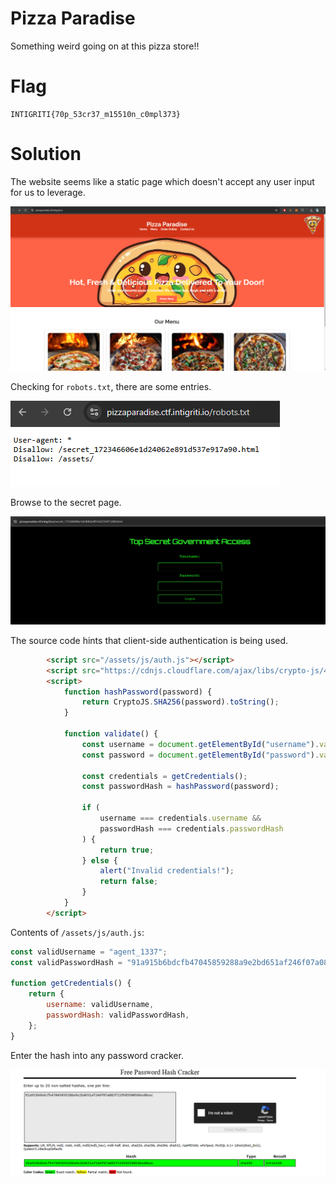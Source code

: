 # Pizza Paradise

Something weird going on at this pizza store!!

# Flag
```
INTIGRITI{70p_53cr37_m15510n_c0mpl373}
```

# Solution
The website seems like a static page which doesn't accept any user input for us to leverage.

<img src="imgs/home.png">

Checking for `robots.txt`, there are some entries.

<img src="imgs/robots.png">

Browse to the secret page.

<img src="imgs/secret.png">

The source code hints that client-side authentication is being used.

```html
        <script src="/assets/js/auth.js"></script>
        <script src="https://cdnjs.cloudflare.com/ajax/libs/crypto-js/4.1.1/crypto-js.min.js"></script>
        <script>
            function hashPassword(password) {
                return CryptoJS.SHA256(password).toString();
            }

            function validate() {
                const username = document.getElementById("username").value;
                const password = document.getElementById("password").value;

                const credentials = getCredentials();
                const passwordHash = hashPassword(password);

                if (
                    username === credentials.username &&
                    passwordHash === credentials.passwordHash
                ) {
                    return true;
                } else {
                    alert("Invalid credentials!");
                    return false;
                }
            }
        </script>
```

Contents of `/assets/js/auth.js`:

```js
const validUsername = "agent_1337";
const validPasswordHash = "91a915b6bdcfb47045859288a9e2bd651af246f07a083f11958550056bed8eac";

function getCredentials() {
    return {
        username: validUsername,
        passwordHash: validPasswordHash,
    };
}
```

Enter the hash into any password cracker.

<img src="imgs/hashcrack.png">